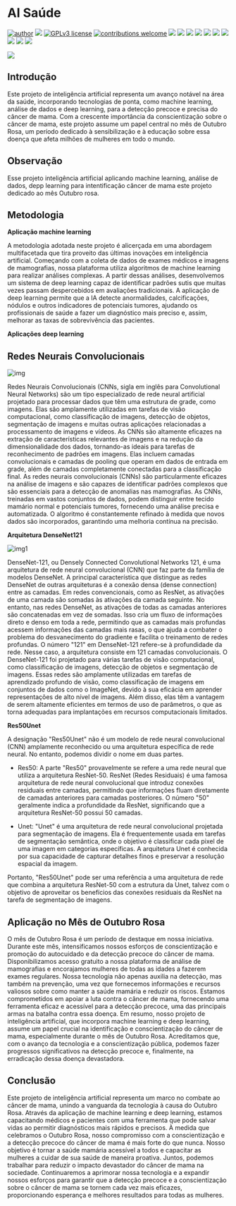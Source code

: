 # AI Saúde 

[![author](https://img.shields.io/badge/author-Rafael_Gallo-red.svg)](https://github.com/RafaelGallo?tab=repositories) 
[![](https://img.shields.io/badge/python-3.7+-blue.svg)](https://www.python.org/downloads/release/python-374/) 
[![GPLv3 license](https://img.shields.io/badge/License-GPLv3-blue.svg)](http://perso.crans.org/besson/LICENSE.html) 
[![contributions welcome](https://img.shields.io/badge/contributions-welcome-green.svg?style=flat)]([https://github.com/danielesantiago/Data-Science](https://github.com/RafaelGallo?tab=repositories))
[![](https://img.shields.io/badge/python-3.7+-blue.svg)](https://www.python.org/downloads/release/python-374/) 
[![](https://img.shields.io/badge/Pandas-blue.svg)](https://pandas.pydata.org/) 
[![](https://img.shields.io/badge/Matplotlib-blue.svg)](https://matplotlib.org/)
[![](https://img.shields.io/badge/Seaborn-green.svg)](https://seaborn.pydata.org/)
[![](https://img.shields.io/badge/Matplotlib-orange.svg)](https://scikit-learn.org/stable/) 
[![](https://img.shields.io/badge/Numpy-white.svg)](https://numpy.org/)
[![](https://img.shields.io/badge/Tensorflow-orange.svg)](https://tensorflow.org/stable/)
[![](https://img.shields.io/badge/Keras-red.svg)](https://scikit-learn.org/stable/)
[![](https://img.shields.io/badge/Cuda-green.svg)](https://scikit-learn.org/stable/)
[![](https://img.shields.io/badge/GPU-green.svg)](https://scikit-learn.org/stable/)

![](https://github.com/RafaelGallo/AI_Saude_out/blob/main/imagem/4241961.jpg?raw=true)

## Introdução

Este projeto de inteligência artificial representa um avanço notável na área da saúde, incorporando tecnologias de ponta, como machine learning, análise de dados e deep learning, para a detecção precoce e precisa do câncer de mama. Com a crescente importância da conscientização sobre o câncer de mama, este projeto assume um papel central no mês de Outubro Rosa, um período dedicado à sensibilização e à educação sobre essa doença que afeta milhões de mulheres em todo o mundo.

## Observação
Esse projeto inteligência artificial aplicando machine learning, análise de dados, depp learning para intentificação câncer de mama este projeto dedicado ao mês Outubro rosa. 

## Metodologia

**Aplicação machine learning**

A metodologia adotada neste projeto é alicerçada em uma abordagem multifacetada que tira proveito das últimas inovações em inteligência artificial. Começando com a coleta de dados de exames médicos e imagens de mamografias, nossa plataforma utiliza algoritmos de machine learning para realizar análises complexas. A partir dessas análises, desenvolvemos um sistema de deep learning capaz de identificar padrões sutis que muitas vezes passam despercebidos em avaliações tradicionais. A aplicação de deep learning permite que a IA detecte anormalidades, calcificações, nódulos e outros indicadores de potenciais tumores, ajudando os profissionais de saúde a fazer um diagnóstico mais preciso e, assim, melhorar as taxas de sobrevivência das pacientes.

**Aplicações deep learning**

## Redes Neurais Convolucionais

![img](https://github.com/RafaelGallo/AI_Saude_out/blob/main/imagem/transferir_cnn.jpeg?raw=true)

Redes Neurais Convolucionais (CNNs, sigla em inglês para Convolutional Neural Networks) são um tipo especializado de rede neural artificial projetado para processar dados que têm uma estrutura de grade, como imagens. Elas são amplamente utilizadas em tarefas de visão computacional, como classificação de imagens, detecção de objetos, segmentação de imagens e muitas outras aplicações relacionadas a processamento de imagens e vídeos. As CNNs são altamente eficazes na extração de características relevantes de imagens e na redução da dimensionalidade dos dados, tornando-as ideais para tarefas de reconhecimento de padrões em imagens. Elas incluem camadas convolucionais e camadas de pooling que operam em dados de entrada em grade, além de camadas completamente conectadas para a classificação final. As redes neurais convolucionais (CNNs) são particularmente eficazes na análise de imagens e são capazes de identificar padrões complexos que são essenciais para a detecção de anomalias nas mamografias. As CNNs, treinadas em vastos conjuntos de dados, podem distinguir entre tecido mamário normal e potenciais tumores, fornecendo uma análise precisa e automatizada. O algoritmo é constantemente refinado à medida que novos dados são incorporados, garantindo uma melhoria contínua na precisão.

**Arquitetura DenseNet121**

![img1](https://github.com/RafaelGallo/Coursera_IA_medicina/assets/44452165/09a36fcc-68c2-4157-8aaf-d5bd3fead1eb)

DenseNet-121, ou Densely Connected Convolutional Networks 121, é uma arquitetura de rede neural convolucional (CNN) que faz parte da família de modelos DenseNet. 
A principal característica que distingue as redes DenseNet de outras arquiteturas é a conexão densa (dense connection) entre as camadas. Em redes convencionais, como as ResNet, as ativações de uma camada são somadas às ativações da camada seguinte. No entanto, nas redes DenseNet, as ativações de todas as camadas anteriores são concatenadas em vez de somadas. Isso cria um fluxo de informações direto e denso em toda a rede, permitindo que as camadas mais profundas acessem informações das camadas mais rasas, o que ajuda a combater o problema do desvanecimento do gradiente e facilita o treinamento de redes profundas. O número "121" em DenseNet-121 refere-se à profundidade da rede. Nesse caso, a arquitetura consiste em 121 camadas convolucionais. O DenseNet-121 foi projetado para várias tarefas de visão computacional, como classificação de imagens, detecção de objetos e segmentação de imagens. Essas redes são amplamente utilizadas em tarefas de aprendizado profundo de visão, como classificação de imagens em conjuntos de dados como o ImageNet, devido à sua eficácia em aprender representações de alto nível de imagens. Além disso, elas têm a vantagem de serem altamente eficientes em termos de uso de parâmetros, o que as torna adequadas para implantações em recursos computacionais limitados.

**Res50Unet**

A designação "Res50Unet" não é um modelo de rede neural convolucional (CNN) amplamente reconhecido ou uma arquitetura específica de rede neural. No entanto, podemos dividir o nome em duas partes.

- Res50: A parte "Res50" provavelmente se refere a uma rede neural que utiliza a arquitetura ResNet-50. ResNet (Redes Residuais) é uma famosa arquitetura de rede neural convolucional que introduz conexões residuais entre camadas, permitindo que informações fluam diretamente de camadas anteriores para camadas posteriores. O número "50" geralmente indica a profundidade da ResNet, significando que a arquitetura ResNet-50 possui 50 camadas.

- Unet: "Unet" é uma arquitetura de rede neural convolucional projetada para segmentação de imagens. Ela é frequentemente usada em tarefas de segmentação semântica, onde o objetivo é classificar cada pixel de uma imagem em categorias específicas. A arquitetura Unet é conhecida por sua capacidade de capturar detalhes finos e preservar a resolução espacial da imagem.

Portanto, "Res50Unet" pode ser uma referência a uma arquitetura de rede que combina a arquitetura ResNet-50 com a estrutura da Unet, talvez com o objetivo de aproveitar os benefícios das conexões residuais da ResNet na tarefa de segmentação de imagens.


## Aplicação no Mês de Outubro Rosa

O mês de Outubro Rosa é um período de destaque em nossa iniciativa. Durante este mês, intensificamos nossos esforços de conscientização e promoção do autocuidado e da detecção precoce do câncer de mama. Disponibilizamos acesso gratuito a nossa plataforma de análise de mamografias e encorajamos mulheres de todas as idades a fazerem exames regulares.
Nossa tecnologia não apenas auxilia na detecção, mas também na prevenção, uma vez que fornecemos informações e recursos valiosos sobre como manter a saúde mamária e reduzir os riscos. Estamos comprometidos em apoiar a luta contra o câncer de mama, fornecendo uma ferramenta eficaz e acessível para a detecção precoce, uma das principais armas na batalha contra essa doença. Em resumo, nosso projeto de inteligência artificial, que incorpora machine learning e deep learning, assume um papel crucial na identificação e conscientização do câncer de mama, especialmente durante o mês de Outubro Rosa. Acreditamos que, com o avanço da tecnologia e a conscientização pública, podemos fazer progressos significativos na detecção precoce e, finalmente, na erradicação dessa doença devastadora.

## Conclusão

Este projeto de inteligência artificial representa um marco no combate ao câncer de mama, unindo a vanguarda da tecnologia à causa do Outubro Rosa. Através da aplicação de machine learning e deep learning, estamos capacitando médicos e pacientes com uma ferramenta que pode salvar vidas ao permitir diagnósticos mais rápidos e precisos. À medida que celebramos o Outubro Rosa, nosso compromisso com a conscientização e a detecção precoce do câncer de mama é mais forte do que nunca. Nosso objetivo é tornar a saúde mamária acessível a todos e capacitar as mulheres a cuidar de sua saúde de maneira proativa. Juntos, podemos trabalhar para reduzir o impacto devastador do câncer de mama na sociedade. Continuaremos a aprimorar nossa tecnologia e a expandir nossos esforços para garantir que a detecção precoce e a conscientização sobre o câncer de mama se tornem cada vez mais eficazes, proporcionando esperança e melhores resultados para todas as mulheres.
